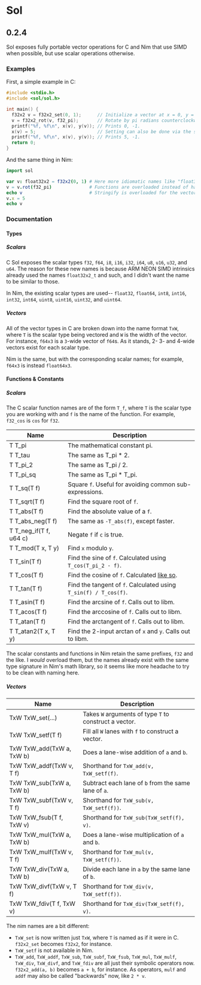 # Sol
## 0.2.4

Sol exposes fully portable vector operations for C and Nim that use SIMD when
possible, but use scalar operations otherwise.

### Examples

First, a simple example in C:

```C
#include <stdio.h>
#include <sol/sol.h>

int main() {
  f32x2 v = f32x2_set(0, 1);      // Initialize a vector at x = 0, y = 1.
  v = f32x2_rot(v, f32_pi);       // Rotate by pi radians counterclockwise. (180 degrees.)
  printf("%f, %f\n", x(v), y(v)); // Prints 0, -1.
  x(v) = 5;                       // Setting can also be done via the scalar accessor; it is a macro, not a function.
  printf("%f, %f\n", x(v), y(v)); // Prints 5, -1.
  return 0;
}
```

And the same thing in Nim:

```Nim
import sol

var v: float32x2 = f32x2(0, 1) # Here more idiomatic names like "float32x2" are used for types. "f32x2" is analogous to "f32x2_set".
v = v.rot(f32_pi)              # Functions are overloaded instead of having the type name in them, for brevity.
echo v                         # Stringify is overloaded for the vector types; no need to format.
v.x = 5
echo v
```

### Documentation

#### Types

##### Scalars

C Sol exposes the scalar types `f32`, `f64`, `i8`, `i16`, `i32`, `i64`, `u8`,
`u16`, `u32`, and `u64`. The reason for these new names is because ARM NEON
SIMD intrinsics already used the names `float32x2_t` and such, and I didn't want
the name to be similar to those.

In Nim, the existing scalar types are used-- `float32`, `float64`, `int8`,
`int16`, `int32`, `int64`, `uint8`, `uint16`, `uint32`, and `uint64`.

##### Vectors

All of the vector types in C are broken down into the name format `TxW`, where
`T` is the scalar type being vectored and `W` is the width of the vector. For
instance, `f64x3` is a `3`-wide vector of `f64`s. As it stands, 2- 3- and
4-wide vectors exist for each scalar type.

Nim is the same, but with the corresponding scalar names; for example, `f64x3`
is instead `float64x3`.

#### Functions & Constants

##### Scalars

The C scalar function names are of the form `T_f`, where `T` is the scalar type
you are working with and `f` is the name of the function. For example, `f32_cos`
is `cos` for `f32`.

| Name                 | Description                                                                                 |
| -------------------- | ------------------------------------------------------------------------------------------- |
| T T_pi                 | The mathematical constant pi.                                                               |
| T T_tau                | The same as T_pi * 2.                                                                       |
| T T_pi_2               | The same as T_pi / 2.                                                                       |
| T T_pi_sq              | The same as T_pi * T_pi.                                                                    |
| T T_sq(T f)            | Square `f`. Useful for avoiding common sub-expressions.                                     |
| T T_sqrt(T f)          | Find the square root of `f`.                                                                |
| T T_abs(T f)           | Find the absolute value of a `f`.                                                           |
| T T_abs_neg(T f)       | The same as `-T_abs(f)`, except faster.                                                     |
| T T_neg_if(T f, u64 c) | Negate `f` if `c` is true.                                                                  |
| T T_mod(T x, T y)      | Find `x` modulo `y`.                                                                        |
| T T_sin(T f)           | Find the sine of `f`. Calculated using `T_cos(T_pi_2 - f)`.                                 |
| T T_cos(T f)           | Find the cosine of `f`. Calculated [like so](https://www.desmos.com/calculator/ellzidi5cv). |
| T T_tan(T f)           | Find the tangent of `f`. Calculated using `T_sin(f) / T_cos(f)`.                            |
| T T_asin(T f)          | Find the arcsine of `f`. Calls out to libm.                                                 |
| T T_acos(T f)          | Find the arccosine of `f`. Calls out to libm.                                               |
| T T_atan(T f)          | Find the arctangent of `f`. Calls out to libm.                                              |
| T T_atan2(T x, T y)    | Find the 2-input arctan of `x` and `y`. Calls out to libm.                                  |

The scalar constants and functions in Nim retain the same prefixes, `f32` and
the like. I *would* overload them, but the names already exist with the same
type signature in Nim's math library, so it seems like more headache to try to
be clean with naming here.

##### Vectors

| Name                      | Description                                            |
| ------------------------- | ------------------------------------------------------ |
| TxW TxW_set(...)          | Takes `W` arguments of type `T` to construct a vector. |
| TxW TxW_setf(T f)         | Fill all `W` lanes with `f` to construct a vector.     |
| TxW TxW_add(TxW a, TxW b) | Does a lane-wise addition of `a` and `b`.              |
| TxW TxW_addf(TxW v, T f)  | Shorthand for `TxW_add(v, TxW_setf(f)`.                |
| TxW TxW_sub(TxW a, TxW b) | Subtract each lane of `b` from the same lane of `a`.   |
| TxW TxW_subf(TxW v, T f)  | Shorthand for `TxW_sub(v, TxW_setf(f))`.               |
| TxW TxW_fsub(T f, TxW v)  | Shorthand for `TxW_sub(TxW_setf(f), v)`.               |
| TxW TxW_mul(TxW a, TxW b) | Does a lane-wise multiplication of `a` and `b`.        |
| TxW TxW_mulf(TxW v, T f)  | Shorthand for `TxW_mul(v, TxW_setf(f))`.               |
| TxW TxW_div(TxW a, TxW b) | Divide each lane in `a` by the same lane of `b`.       |
| TxW TxW_divf(TxW v, T f)  | Shorthand for `TxW_div(v, TxW_setf(f))`.               |
| TxW TxW_fdiv(T f, TxW v)  | Shorthand for `TxW_div(TxW_setf(f), v)`.               |

The nim names are a bit different:

- `TxW_set` is now written just `TxW`, where `T` is named as if it were in C. `f32x2_set` becomes `f32x2`, for instance.
- `TxW_setf` is not available in Nim.
- `TxW_add`, `TxW_addf`, `TxW_sub`, `TxW_subf`, `TxW_fsub`, `TxW_mul`, `TxW_mulf`, `TxW_div`, `TxW_divf`, and `TxW_fdiv` are all just their symbolic operators now. `f32x2_add(a, b)` becomes `a + b`, for instance. As operators, `mulf` and `addf` may also be called "backwards" now, like `2 * v`.
